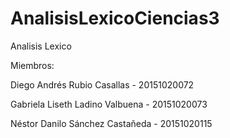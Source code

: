 # AnalisisLexicoCiencias3

Analisis Lexico

Miembros:

Diego Andrés Rubio Casallas - 20151020072

Gabriela Liseth Ladino Valbuena - 20151020073

Néstor Danilo Sánchez Castañeda - 20151020115

